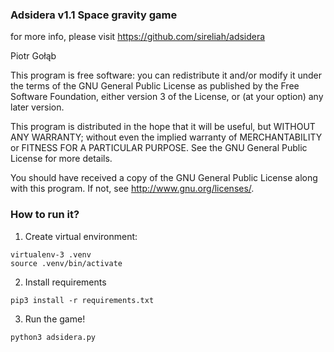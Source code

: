 
### Adsidera v1.1 Space gravity game
for more info, please visit https://github.com/sireliah/adsidera

Piotr Gołąb

This program is free software: you can redistribute it and/or modify
it under the terms of the GNU General Public License as published by
the Free Software Foundation, either version 3 of the License, or
(at your option) any later version.

This program is distributed in the hope that it will be useful,
but WITHOUT ANY WARRANTY; without even the implied warranty of
MERCHANTABILITY or FITNESS FOR A PARTICULAR PURPOSE.  See the
GNU General Public License for more details.

You should have received a copy of the GNU General Public License
along with this program.  If not, see <http://www.gnu.org/licenses/>.

### How to run it?

1. Create virtual environment:
```
virtualenv-3 .venv
source .venv/bin/activate
```
2. Install requirements
```
pip3 install -r requirements.txt
```
3. Run the game!
```
python3 adsidera.py
```